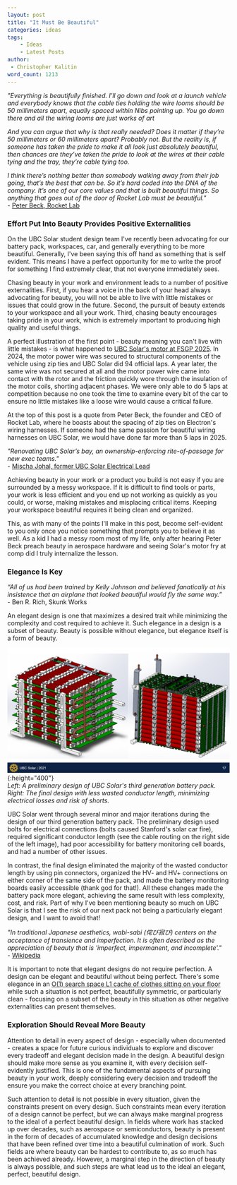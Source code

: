 ```yaml
---
layout: post
title: "It Must Be Beautiful"
categories: ideas
tags:
    - Ideas
    - Latest Posts
author:
 - Christopher Kalitin
word_count: 1213
---
```

<head>
    <meta property="og:image" content="{{site.url}}/assets/images/must-be-beautiful/Brightside-Pack.png">
</head>

*"Everything is beautifully finished. I’ll go down and look at a launch vehicle and everybody knows that the cable ties holding the wire looms should be 50 millimeters apart, equally spaced within Nibs pointing up. You go down there and all the wiring looms are just works of art*

*And you can argue that why is that really needed? Does it matter if they’re 50 millimeters or 60 millimeters apart? Probably not. But the reality is, if someone has taken the pride to make it all look just absolutely beautiful, then chances are they’ve taken the pride to look at the wires at their cable tying and the tray, they’re cable tying too.*

*I think there’s nothing better than somebody walking away from their job going, that’s the best that can be. So it’s hard coded into the DNA of the company. It’s one of our core values and that is built beautiful things. So anything that goes out of the door of Rocket Lab must be beautiful."*  
\- [Peter Beck, Rocket Lab](https://youtu.be/IueD0_f7O8k?si=m25ORLIJwAgbrrNi&t=864)

### <b>Effort Put Into Beauty Provides Positive Externalities</b>

On the UBC Solar student design team I've recently been advocating for our battery pack, workspaces, car, and generally everything to be more beautiful. Generally, I've been saying this off hand as something that is self evident. This means I have a perfect opportunity for me to write the proof for something I find extremely clear, that not everyone immediately sees.

Chasing beauty in your work and environment leads to a number of positive externalities. First, if you hear a voice in the back of your head always advocating for beauty, you will not be able to live with little mistakes or issues that could grow in the future. Second, the pursuit of beauty extends to your workspace and all your work. Third, chasing beauty encourages taking pride in your work, which is extremely important to producing high quality and useful things.

A perfect illustration of the first point - beauty meaning you can't live with little mistakes - is what happened to [UBC Solar's motor at FSGP 2025](https://ckalitin.github.io/solar/2025/07/18/motor-hall-sensors.html). In 2024, the motor power wire was secured to structural components of the vehicle using zip ties and UBC Solar did 94 official laps. A year later, the same wire was not secured at all and the motor power wire came into contact with the rotor and the friction quickly wore through the insulation of the motor coils, shorting adjacent phases. We were only able to do 5 laps at competition because no one took the time to examine every bit of the car to ensure no little mistakes like a loose wire would cause a critical failure.

At the top of this post is a quote from Peter Beck, the founder and CEO of Rocket Lab, where he boasts about the spacing of zip ties on Electron's wiring harnesses. If someone had the same passion for beautiful wiring harnesses on UBC Solar, we would have done far more than 5 laps in 2025.

*"Renovating UBC Solar’s bay, an ownership-enforcing rite-of-passage for new exec teams."*  
\- [Mischa Johal, former UBC Solar Electrical Lead](https://mischajohal.com/Thoughts/Reflecting-on-UBC-Solar)

Achieving beauty in your work or a product you build is not easy if you are surrounded by a messy workspace. If it is difficult to find tools or parts, your work is less efficient and you end up not working as quickly as you could, or worse, making mistakes and misplacing critical items. Keeping your workspace beautiful requires it being clean and organized.

This, as with many of the points I'll make in this post, become self-evident to you only once you notice something that prompts you to believe it as well. As a kid I had a messy room most of my life, only after hearing Peter Beck preach beauty in aerospace hardware and seeing Solar's motor fry at comp did I truly internalize the lesson.

### <b>Elegance Is Key</b>

*“All of us had been trained by Kelly Johnson and believed fanatically at his insistence that an airplane that looked beautiful would fly the same way.”*  
\- Ben R. Rich, Skunk Works

An elegant design is one that maximizes a desired trait while minimizing the complexity and cost required to achieve it. Such elegance in a design is a subset of beauty. Beauty is possible without elegance, but elegance itself is a form of beauty.

![Image](/assets/images/must-be-beautiful/Brightside-Pack.png){:height="400"}  
*Left: A preliminary design of UBC Solar's third generation battery pack. Right: The final design with less wasted conductor length, minimizing electrical losses and risk of shorts.*

UBC Solar went through several minor and major iterations during the design of our third generation battery pack. The preliminary design used bolts for electrical connections (bolts caused Stanford's solar car fire), required significant conductor length (see the cable routing on the right side of the left image), had poor accessibility for battery monitoring cell boards, and had a number of other issues.

In contrast, the final design eliminated the majority of the wasted conductor length by using pin connectors, organized the HV- and HV+ connections on either corner of the same side of the pack, and made the battery monitoring boards easily accessible (thank god for that!). All these changes made the battery pack more elegant, achieving the same result with less complexity, cost, and risk. Part of why I've been mentioning beauty so much on UBC Solar is that I see the risk of our next pack not being a particularly elegant design, and I want to avoid that!

*"In traditional Japanese aesthetics, wabi-sabi (侘び寂び) centers on the acceptance of transience and imperfection. It is often described as the appreciation of beauty that is 'imperfect, impermanent, and incomplete'."*    
\- [Wikipedia](https://en.wikipedia.org/wiki/Wabi-sabi)

It is important to note that elegant designs do not require perfection. A design can be elegant and beautiful without being perfect. There's some elegance in an [O(1) search space L1 cache of clothes sitting on your floor](https://x.com/0xAsync/status/1607541407937339392) while such a situation is not perfect, beautifully symmetric, or particularly clean - focusing on a subset of the beauty in this situation as other negative externalities can present themselves.

### <b>Exploration Should Reveal More Beauty</b>

Attention to detail in every aspect of design - especially when documented - creates a space for future curious individuals to explore and discover every tradeoff and elegant decision made in the design. A beautiful design should make more sense as you examine it, with every decision self-evidently justified. This is one of the fundamental aspects of pursuing beauty in your work, deeply considering every decision and tradeoff the ensure you make the correct choice at every branching point. 

Such attention to detail is not possible in every situation, given the constraints present on every design. Such constraints mean every iteration of a design cannot be perfect, but we can always make marginal progress to the ideal of a perfect beautiful design. In fields where work has stacked up over decades, such as aerospace or semiconductors, beauty is present in the form of decades of accumulated knowledge and design decisions that have been refined over time into a beautiful culmination of work. Such fields are where beauty can be hardest to contribute to, as so much has been achieved already. However, a marginal step in the direction of beauty is always possible, and such steps are what lead us to the ideal an elegant, perfect, beautiful design.